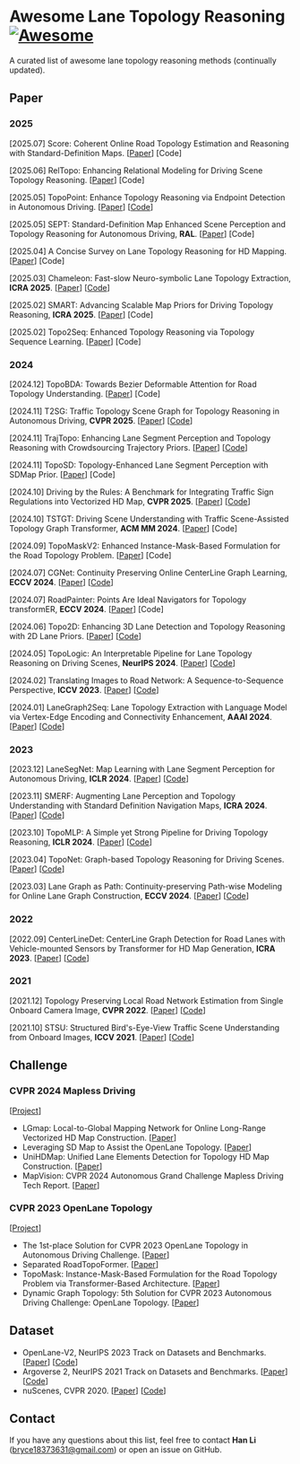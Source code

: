 # Awesome Lane Topology Reasoning [![Awesome](https://cdn.rawgit.com/sindresorhus/awesome/d7305f38d29fed78fa85652e3a63e154dd8e8829/media/badge.svg)](https://github.com/homothetic/awesome-lane-topology-reasoning)
A curated list of awesome lane topology reasoning methods (continually updated).

## Paper
### 2025
[2025.07] Score: Coherent Online Road Topology Estimation and Reasoning with Standard-Definition Maps. [[Paper](https://arxiv.org/pdf/2507.01397)] [Code]

[2025.06] RelTopo: Enhancing Relational Modeling for Driving Scene Topology Reasoning. [[Paper](https://arxiv.org/pdf/2506.13553)] [Code]

[2025.05] TopoPoint: Enhance Topology Reasoning via Endpoint Detection in Autonomous Driving. [[Paper](https://arxiv.org/pdf/2505.17771)] [[Code](https://github.com/Franpin/TopoPoint)]

[2025.05] SEPT: Standard-Definition Map Enhanced Scene Perception and Topology Reasoning for Autonomous Driving, **RAL**. [[Paper](https://arxiv.org/pdf/2505.12246)] [Code]

[2025.04] A Concise Survey on Lane Topology Reasoning for HD Mapping. [[Paper](https://arxiv.org/pdf/2504.01989)] [Code]

[2025.03] Chameleon: Fast-slow Neuro-symbolic Lane Topology Extraction, **ICRA 2025**. [[Paper](https://arxiv.org/pdf/2503.07485)] [[Code](https://github.com/XR-Lee/neural-symbolic)]

[2025.02] SMART: Advancing Scalable Map Priors for Driving Topology Reasoning, **ICRA 2025**. [[Paper](https://arxiv.org/pdf/2502.04329)] [Code]

[2025.02] Topo2Seq: Enhanced Topology Reasoning via Topology Sequence Learning. [[Paper](https://arxiv.org/pdf/2502.08974)] [Code]

### 2024
[2024.12] TopoBDA: Towards Bezier Deformable Attention for Road Topology Understanding. [[Paper](https://arxiv.org/pdf/2412.18951)] [Code]

[2024.11] T2SG: Traffic Topology Scene Graph for Topology Reasoning in Autonomous Driving, **CVPR 2025**. [[Paper](https://arxiv.org/pdf/2411.18894)] [[Code](https://github.com/MICLAB-BUPT/T2SG)]

[2024.11] TrajTopo: Enhancing Lane Segment Perception and Topology Reasoning with Crowdsourcing Trajectory Priors. [[Paper](https://arxiv.org/pdf/2411.17161)] [[Code](https://github.com/wowlza/TrajTopo)]

[2024.11] TopoSD: Topology-Enhanced Lane Segment Perception with SDMap Prior. [[Paper](https://arxiv.org/pdf/2411.14751)] [Code]

[2024.10] Driving by the Rules: A Benchmark for Integrating Traffic Sign Regulations into Vectorized HD Map, **CVPR 2025**. [[Paper](https://arxiv.org/pdf/2410.23780)] [[Code](https://github.com/MIV-XJTU/MapDR)]

[2024.10] TSTGT: Driving Scene Understanding with Traffic Scene-Assisted Topology Graph Transformer, **ACM MM 2024**. [[Paper](https://dl.acm.org/doi/10.1145/3664647.3681483)] [Code]

[2024.09] TopoMaskV2: Enhanced Instance-Mask-Based Formulation for the Road Topology Problem. [[Paper](https://arxiv.org/pdf/2409.11325)] [Code]

[2024.07] CGNet: Continuity Preserving Online CenterLine Graph Learning, **ECCV 2024**. [[Paper](https://arxiv.org/pdf/2407.11337)] [[Code](https://github.com/XiaoMi/CGNet)]

[2024.07] RoadPainter: Points Are Ideal Navigators for Topology transformER, **ECCV 2024**. [[Paper](https://arxiv.org/pdf/2407.15349)] [Code]

[2024.06] Topo2D: Enhancing 3D Lane Detection and Topology Reasoning with 2D Lane Priors. [[Paper](https://arxiv.org/pdf/2406.03105)] [[Code](https://github.com/homothetic/Topo2D)]

[2024.05] TopoLogic: An Interpretable Pipeline for Lane Topology Reasoning on Driving Scenes, **NeurIPS 2024**. [[Paper](https://arxiv.org/pdf/2405.14747v1)] [[Code](https://github.com/Franpin/TopoLogic)]

[2024.02] Translating Images to Road Network: A Sequence-to-Sequence Perspective, **ICCV 2023**. [[Paper](https://arxiv.org/pdf/2402.08207)] [[Code](https://github.com/fudan-zvg/RoadNet)]

[2024.01] LaneGraph2Seq: Lane Topology Extraction with Language Model via Vertex-Edge Encoding and Connectivity Enhancement, **AAAI 2024**. [[Paper](https://arxiv.org/pdf/2401.17609)] [[Code](https://github.com/fudan-zvg/RoadNet)]

### 2023
[2023.12] LaneSegNet: Map Learning with Lane Segment Perception for Autonomous Driving, **ICLR 2024**. [[Paper](https://arxiv.org/pdf/2312.16108)] [[Code](https://github.com/OpenDriveLab/LaneSegNet)]

[2023.11] SMERF: Augmenting Lane Perception and Topology Understanding with Standard Definition Navigation Maps, **ICRA 2024**. [[Paper](https://arxiv.org/pdf/2311.04079)] [[Code](https://github.com/NVlabs/SMERF)]

[2023.10] TopoMLP: A Simple yet Strong Pipeline for Driving Topology Reasoning, **ICLR 2024**. [[Paper](https://arxiv.org/pdf/2310.06753)] [[Code](https://github.com/wudongming97/TopoMLP)]

[2023.04] TopoNet: Graph-based Topology Reasoning for Driving Scenes. [[Paper](https://arxiv.org/pdf/2304.05277)] [[Code](https://github.com/OpenDriveLab/TopoNet)]

[2023.03] Lane Graph as Path: Continuity-preserving Path-wise Modeling for Online Lane Graph Construction, **ECCV 2024**. [[Paper](https://arxiv.org/pdf/2303.08815)] [[Code](https://github.com/hustvl/LaneGAP)]

### 2022
[2022.09] CenterLineDet: CenterLine Graph Detection for Road Lanes with Vehicle-mounted Sensors by Transformer for HD Map Generation, **ICRA 2023**. [[Paper](https://arxiv.org/pdf/2209.07734)] [[Code](https://github.com/TonyXuQAQ/CenterLineDet)]

### 2021
[2021.12] Topology Preserving Local Road Network Estimation from Single Onboard Camera Image, **CVPR 2022**. [[Paper](https://arxiv.org/pdf/2112.10155)] [[Code](https://github.com/ybarancan/TopologicalLaneGraph)]

[2021.10] STSU: Structured Bird's-Eye-View Traffic Scene Understanding from Onboard Images, **ICCV 2021**. [[Paper](https://arxiv.org/pdf/2110.01997)] [[Code](https://github.com/ybarancan/STSU)]

## Challenge
### CVPR 2024 Mapless Driving
[[Project](https://opendrivelab.com/challenge2024/#mapless_driving)]
- LGmap: Local-to-Global Mapping Network for Online Long-Range Vectorized HD Map Construction. [[Paper](https://opendrivelab.github.io/Challenge%202024/mapless_LGmap.pdf)]
- Leveraging SD Map to Assist the OpenLane Topology. [[Paper](https://opendrivelab.github.io/Challenge%202024/mapless_XIAOMIEV.pdf)]
- UniHDMap: Unified Lane Elements Detection for Topology HD Map Construction. [[Paper](https://opendrivelab.github.io/Challenge%202024/mapless_CrazyFriday.pdf)]
- MapVision: CVPR 2024 Autonomous Grand Challenge Mapless Driving Tech Report. [[Paper](https://opendrivelab.github.io/Challenge%202024/mapless_mapvision.pdf)]

### CVPR 2023 OpenLane Topology
[[Project](https://opendrivelab.com/challenge2023/#openlane_topology)]
- The 1st-place Solution for CVPR 2023 OpenLane Topology in Autonomous Driving Challenge. [[Paper](https://opendrivelab.github.io/Challenge%202023/Track_1_MFV.pdf)]
- Separated RoadTopoFormer. [[Paper](https://opendrivelab.github.io/Challenge%202023/Track_1_Victory.pdf)]
- TopoMask: Instance-Mask-Based Formulation for the Road Topology Problem via Transformer-Based Architecture. [[Paper](https://opendrivelab.github.io/Challenge%202023/Track_1_PlatypusWhisperers.pdf)]
- Dynamic Graph Topology: 5th Solution for CVPR 2023 Autonomous Driving Challenge: OpenLane Topology. [[Paper](https://opendrivelab.github.io/Challenge%202023/Track_1_gavin.pdf)]

## Dataset
- OpenLane-V2, NeurIPS 2023 Track on Datasets and Benchmarks. [[Paper](https://arxiv.org/pdf/2304.10440)] [[Code](https://github.com/OpenDriveLab/OpenLane-V2)]
- Argoverse 2, NeurIPS 2021 Track on Datasets and Benchmarks. [[Paper](https://arxiv.org/pdf/2301.00493)] [[Code](https://github.com/argoverse/av2-api)]
- nuScenes, CVPR 2020. [[Paper](https://arxiv.org/pdf/1903.11027)] [[Code](https://github.com/nutonomy/nuscenes-devkit)]

## Contact
If you have any questions about this list, feel free to contact **Han Li** (bryce18373631@gmail.com) or open an issue on GitHub.

